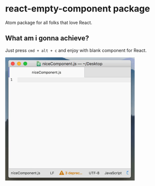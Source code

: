 # react-empty-component package

Atom package for all folks that love React.

## What am i gonna achieve?

Just press `cmd + alt + c` and enjoy with blank component for React.

![](https://github.com/damianprzygodzki/react-empty-component/raw/master/example.gif)
